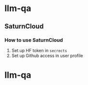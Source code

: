# llm-qa
## SaturnCloud
### How to use SaturnCloud
1. Set up HF token in `secrects`
2. Set up Github access in user profile

# llm-qa

